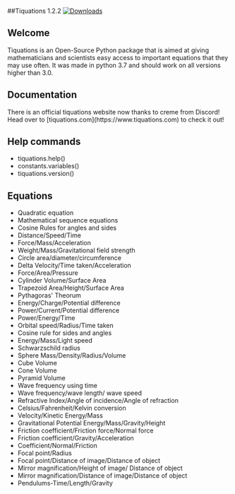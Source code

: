 ##Tiquations 1.2.2 [![Downloads](https://pepy.tech/badge/tiquations)](https://pepy.tech/project/tiquations)

<h2>Welcome</h2>
<p>Tiquations is an Open-Source Python package that is aimed at giving mathematicians and scientists easy access to important equations that they may use often. It was made in python 3.7 and should work on all versions higher than 3.0.</p>
<h2>Documentation</h2>
<p>There is an official tiquations website now thanks to creme from Discord! Head over to [tiquations.com](https://www.tiquations.com) to check it out!</p>

<h2>Help commands</h2>
<ul>
<li>tiquations.help()</li>
<li>constants.variables()</li>
<li>tiquations.version()</li>
</ul>

<h2>Equations</h2>
<ul>
<li>Quadratic equation</li>
<li>Mathematical sequence equations</li>
<li>Cosine Rules for angles and sides</li>
<li>Distance/Speed/Time</li>
<li>Force/Mass/Acceleration</li>
<li>Weight/Mass/Gravitational field strength</li>
<li>Circle area/diameter/circumference</li>
<li>Delta Velocity/Time taken/Acceleration</li>
<li>Force/Area/Pressure</li>
<li>Cylinder Volume/Surface Area</li>
<li>Trapezoid Area/Height/Surface Area</li>
<li>Pythagoras' Theorum</li>
<li>Energy/Charge/Potential difference</li>
<li>Power/Current/Potential difference</li>
<li>Power/Energy/Time</li>
<li>Orbital speed/Radius/Time taken</li>
<li>Cosine rule for sides and angles</li>
<li>Energy/Mass/Light speed</li>
<li>Schwarzschild radius</li>
<li>Sphere Mass/Density/Radius/Volume</li>
<li>Cube Volume</li>
<li>Cone Volume</li>
<li>Pyramid Volume</li>
<li>Wave frequency using time</li>
<li>Wave frequency/wave length/ wave speed</li>
<li>Refractive Index/Angle of incidence/Angle of refraction</li>
<li>Celsius/Fahrenheit/Kelvin conversion</li>
<li>Velocity/Kinetic Energy/Mass</li>
<li>Gravitational Potential Energy/Mass/Gravity/Height</li>
<li>Friction coefficient/Friction force/Normal force</li>
<li>Friction coefficient/Gravity/Acceleration</li>
<li>Coefficient/Normal/Friction</li>
<li>Focal point/Radius</li>
<li>Focal point/Distance of image/Distance of object</li>
<li>Mirror magnification/Height of image/ Distance of object</li>
<li>Mirror magnification/Distance of image/Distance of object</li>
<li>Pendulums-Time/Length/Gravity</li>
</ul>
